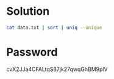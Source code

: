 # Solution
```sh
cat data.txt | sort | uniq --unique
```
# Password
cvX2JJa4CFALtqS87jk27qwqGhBM9plV
